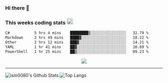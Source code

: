 ### Hi there 👋

<!--START_SECTION:giphy-->
<!--END_SECTION:giphy-->

### This weeks coding stats <img src="https://media1.giphy.com/media/LmNwrBhejkK9EFP504/giphy.gif?cid=ecf05e4723nsktnyyj53u162g7cy5rjqfg6gz06kxdg5y55g&rid=giphy.gif" width="20" height="20" />
<!--START_SECTION:waka-->

```txt
C#           5 hrs 4 mins    ████████▒░░░░░░░░░░░░░░░░   32.79 %
Markdown     2 hrs 49 mins   ████▓░░░░░░░░░░░░░░░░░░░░   18.22 %
Other        2 hrs 12 mins   ███▓░░░░░░░░░░░░░░░░░░░░░   14.21 %
YAML         1 hr 41 mins    ██▓░░░░░░░░░░░░░░░░░░░░░░   10.89 %
PowerShell   1 hr 25 mins    ██▒░░░░░░░░░░░░░░░░░░░░░░   09.23 %
```

<!--END_SECTION:waka-->

<!--START_SECTION:comicstrip-->
<p align="center">
 <a href="https://xkcd.com/">
 <img src="https://imgs.xkcd.com/comics/scream_cipher.png" />
</a>
</p>
<!--END_SECTION:comicstrip-->

---

![ism0080's Github Stats](https://github-readme-stats.vercel.app/api?username=ism0080&show_icons=true%hide_border=true&hide=issues)
![Top Langs](https://github-readme-stats.vercel.app/api/top-langs/?username=ism0080&layout=compact)

<!--
**ism0080/ism0080** is a ✨ _special_ ✨ repository because its `README.md` (this file) appears on your GitHub profile.

Here are some ideas to get you started:

- 🔭 I’m currently working on ...
- 🌱 I’m currently learning ...
- 👯 I’m looking to collaborate on ...
- 🤔 I’m looking for help with ...
- 💬 Ask me about ...
- 📫 How to reach me: ...
- 😄 Pronouns: ...
- ⚡ Fun fact: ...
-->

